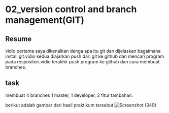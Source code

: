 # 02_version control and branch management(GIT)

## Resume 
vidio pertama saya dikenalkan denga apa itu git dan dijelaskan bagaimana install git.vidio kedua diajarkan push dari git ke github dan mencari program pada respositori.vidio terakhir push program ke github dan cara membuat branches.

## task
membuat 4 branches 1 master, 1 developer, 2 fitur tambahan.

berikut adalah gambar dari hasil praktikum tersebut
![Screenshot (349)](https://user-images.githubusercontent.com/98401396/155075190-00941815-cd93-482f-9e1b-f38343059618.png)

